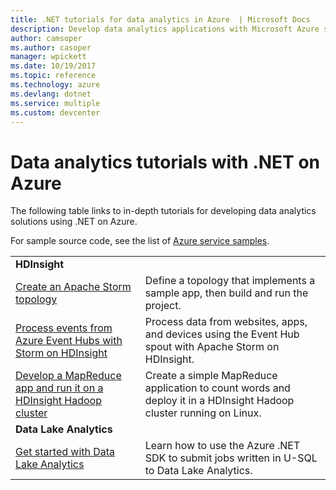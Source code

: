```yaml
---
title: .NET tutorials for data analytics in Azure  | Microsoft Docs
description: Develop data analytics applications with Microsoft Azure services.
author: camsoper
ms.author: casoper
manager: wpickett
ms.date: 10/19/2017
ms.topic: reference
ms.technology: azure
ms.devlang: dotnet
ms.service: multiple
ms.custom: devcenter
---
```


# Data analytics tutorials with .NET on Azure

The following table links to in-depth tutorials for developing data analytics solutions using .NET on Azure. 

For sample source code, see the list of [Azure service samples](https://azure.microsoft.com/resources/samples/?platform=dotnet).

| | |
|---|---|
| **HDInsight** | |
| [Create an Apache Storm topology][1] | Define a topology that implements a sample app, then build and run the project. | 
| [Process events from Azure Event Hubs with Storm on HDInsight][2] | Process data from websites, apps, and devices using the Event Hub spout with Apache Storm on HDInsight.
| [Develop a MapReduce app and run it on a HDInsight Hadoop cluster][3] | Create a simple MapReduce application to count words and deploy it in a HDInsight Hadoop cluster running on Linux. |
| **Data Lake Analytics** | |
| [Get started with Data Lake Analytics][4] | Learn how to use the Azure .NET SDK to submit jobs written in U-SQL to Data Lake Analytics.|


[1]: /azure/hdinsight/hdinsight-storm-develop-csharp-event-hub-topology
[2]: /azure/hdinsight/hdinsight-storm-develop-csharp-visual-studio-topology
[3]: /azure/hdinsight/hdinsight-hadoop-dotnet-csharp-mapreduce-streaming
[4]: /azure/data-lake-analytics/data-lake-analytics-get-started-net-sdk